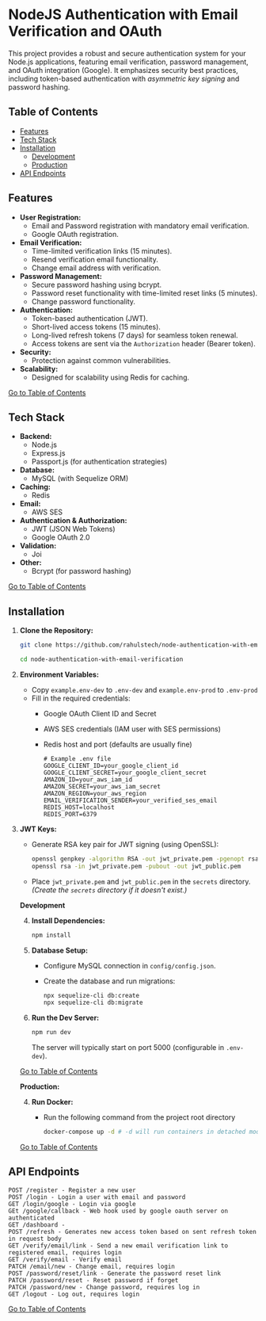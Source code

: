 # NodeJS Authentication with Email Verification and OAuth

This project provides a robust and secure authentication system for your Node.js applications, featuring email verification, password management, and OAuth integration (Google). It emphasizes security best practices, including token-based authentication with *asymmetric key signing* and password hashing.

## Table of Contents

* [Features](#features)
* [Tech Stack](#tech-stack)
* [Installation](#installation)
    - [Development](#developmen-installation)
    - [Production](#production-installation)
* [API Endpoints](#api-endpoints)


## Features <a name="features"></a>

* **User Registration:**
    * Email and Password registration with mandatory email verification.
    * Google OAuth registration.
* **Email Verification:**
    * Time-limited verification links (15 minutes).
    * Resend verification email functionality.
    * Change email address with verification.
* **Password Management:**
    * Secure password hashing using bcrypt.
    * Password reset functionality with time-limited reset links (5 minutes).
    * Change password functionality.
* **Authentication:**
    * Token-based authentication (JWT).
    * Short-lived access tokens (15 minutes).
    * Long-lived refresh tokens (7 days) for seamless token renewal.
    * Access tokens are sent via the `Authorization` header (Bearer token).
* **Security:**
    * Protection against common vulnerabilities.
* **Scalability:**
    * Designed for scalability using Redis for caching.

[Go to Table of Contents](#table-of-contents)

## Tech Stack <a name="tech-stack"></a>

* **Backend:**
    * Node.js
    * Express.js
    * Passport.js (for authentication strategies)
* **Database:**
    * MySQL (with Sequelize ORM)
* **Caching:**
    * Redis
* **Email:**
    * AWS SES
* **Authentication & Authorization:**
    * JWT (JSON Web Tokens)
    * Google OAuth 2.0
* **Validation:**
    * Joi
* **Other:**
    * Bcrypt (for password hashing)

[Go to Table of Contents](#table-of-contents)

## Installation <a name="installation"></a>

1. **Clone the Repository:**

    ```bash
    git clone https://github.com/rahulstech/node-authentication-with-email-verification.git

    cd node-authentication-with-email-verification
    ````

2. **Environment Variables:**

    * Copy `example.env-dev` to `.env-dev` and `example.env-prod` to `.env-prod`
    * Fill in the required credentials:
        * Google OAuth Client ID and Secret
        * AWS SES credentials (IAM user with SES permissions)
        * Redis host and port (defaults are usually fine)

            ```
            # Example .env file
            GOOGLE_CLIENT_ID=your_google_client_id
            GOOGLE_CLIENT_SECRET=your_google_client_secret
            AMAZON_ID=your_aws_iam_id
            AMAZON_SECRET=your_aws_iam_secret
            AMAZON_REGION=your_aws_region
            EMAIL_VERIFICATION_SENDER=your_verified_ses_email
            REDIS_HOST=localhost
            REDIS_PORT=6379
            ```

3.  **JWT Keys:**

    * Generate RSA key pair for JWT signing (using OpenSSL):

        ```bash
        openssl genpkey -algorithm RSA -out jwt_private.pem -pgenopt rsa:key_gen_bits:4096
        openssl rsa -in jwt_private.pem -pubout -out jwt_public.pem
        ```

    * Place `jwt_private.pem` and `jwt_public.pem` in the `secrets` directory.  *(Create the `secrets` directory if it doesn't exist.)*


    **Development** <a name="development-installation"></a>
    
    4.  **Install Dependencies:**

        ```bash
        npm install
        ```

    5.  **Database Setup:**

        * Configure MySQL connection in `config/config.json`.
        * Create the database and run migrations:

            ```bash
            npx sequelize-cli db:create
            npx sequelize-cli db:migrate
            ```


    6.  **Run the Dev Server:**

        ```bash
        npm run dev
        ```

        The server will typically start on port 5000 (configurable in `.env-dev`).

    [Go to Table of Contents](#table-of-contents)

    **Production:** <a name="production-installation"></a>

    4. **Run Docker:**
        
        * Run the following command from the project root directory

            ```sh
            docker-compose up -d # -d will run containers in detached mode. remove -d if you don't want to run in detached mode
            ```


    [Go to Table of Contents](#table-of-contents)

## API Endpoints <a name="api-endpoints"></a>

```
POST /register - Register a new user
POST /login - Login a user with email and password
GET /login/google - Login via google
GEt /google/callback - Web hook used by google oauth server on authenticated
GET /dashboard - 
POST /refresh - Generates new access token based on sent refresh token in request body
GET /verify/email/link - Send a new email verification link to registered email, requires login
GET /verify/email - Verify email
PATCH /email/new - Change email, requires login
POST /password/reset/link - Generate the password reset link
PATCH /password/reset - Reset password if forget
PATCH /password/new - Change password, requires log in
GET /logout - Log out, requires login
```

[Go to Table of Contents](#table-of-contents)
